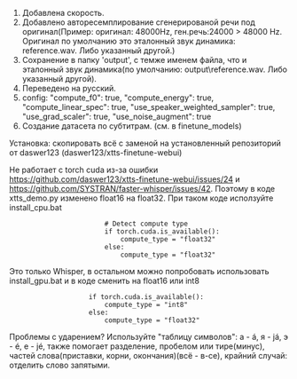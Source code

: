 1. Добавлена скорость.
2. Добавлено авторесемплирование сгенерированой речи под оригинал(Пример: оригинал: 48000Hz, ген.речь:24000 > 48000 Hz. Оригинал по умолчанию это эталонный звук динамика: reference.wav. Либо указанный другой.)
3. Сохранение в папку 'output', с темже именем файла, что и эталонный звук динамика(по умолчанию: output\reference.wav. Либо указанный другой).
4. Переведено на русский.
5. config:
    "compute_f0": true,
    "compute_energy": true,
    "compute_linear_spec": true,
    "use_speaker_weighted_sampler": true,
    "use_grad_scaler": true,
    "use_noise_augment": true
6. Создание датасета по субтитрам. (см. в finetune_models)

Установка: скопировать всё с заменой на установленный репозиторий от daswer123 (daswer123/xtts-finetune-webui)


Не работает с torch cuda из-за ошибки https://github.com/daswer123/xtts-finetune-webui/issues/24 и https://github.com/SYSTRAN/faster-whisper/issues/42. Поэтому в коде xtts_demo.py изменено float16 на float32. При таком коде исползуйте install_cpu.bat
```docker
                        # Detect compute type 
                        if torch.cuda.is_available():
                            compute_type = "float32"
                        else:
                            compute_type = "float32"
```
Это только Whisper, в остальном можно попробовать использовать install_gpu.bat и в коде сменить на float16 или int8
```docker
                    if torch.cuda.is_available():
                        compute_type = "int8"
                    else:
                        compute_type = "float32"
```

Проблемы с ударением? Используйте "таблицу символов": а - á, я - já, э - é, e - jé, также помогает разделение, пробелом или тире(минус), частей слова(приставки, корни, окончания)(всё - в-се), крайний случай: отделить слово запятыми.
